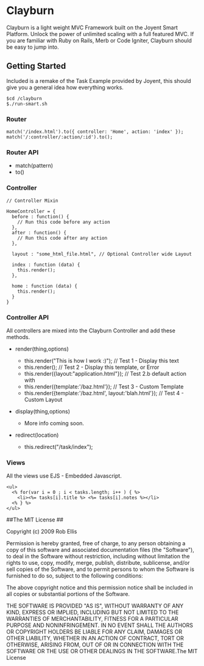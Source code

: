 # Clayburn #

Clayburn is a light weight MVC Framework built on the Joyent Smart Platform. Unlock the power of unlimited scaling with a full featured MVC.
If you are familiar with Ruby on Rails, Merb or Code Igniter, Clayburn should be easy to jump into.

## Getting Started ##

Included is a remake of the Task Example provided by Joyent, this should give you a general idea how everything works.

    $cd /clayburn
    $./run-smart.sh

### Router ###

    match('/index.html').to({ controller: 'Home', action: 'index' });
    match('/:controller/:action/:id').to();
    
### Router API ###
- match(pattern)
- to() 
    
### Controller ###
  
    // Controller Mixin
  
    HomeController = {
      before : function() {
        // Run this code before any action
      },
      after : function() {
        // Run this code after any action
      },
      
      layout : "some_html_file.html", // Optional Controller wide Layout
      
      index : function (data) {  
        this.render();
      },

      home : function (data) {    
        this.render();
      }    
    }
    
### Controller API ###

All controllers are mixed into the Clayburn Controller and add these methods.

- render(thing,options)
  - this.render("This is how I work :)");                     // Test 1 - Display this text
  - this.render();                                            // Test 2 - Display this template, or Error
  - this.render({layout:"application.html"});                 // Test 2.b default action with 
  - this.render({template:'/baz.html'});                      // Test 3 - Custom Template 
  - this.render({template:'/baz.html', layout:'blah.html'});  // Test 4 - Custom Layout

- display(thing,options)
  - More info coming soon. 
- redirect(location)
  - this.redirect("/task/index");
  
### Views ###

All the views use EJS - Embedded Javascript.

    <ul>
      <% for(var i = 0 ; i < tasks.length; i++ ) { %>
        <li><%= tasks[i].title %> <%= tasks[i].notes %></li>
      <% } %>
    </ul>
  


##The MIT License ##

Copyright (c) 2009 Rob Ellis

Permission is hereby granted, free of charge, to any person obtaining a copy of this software and associated documentation files (the "Software"), to deal in the Software without restriction, including without limitation the rights to use, copy, modify, merge, publish, distribute, sublicense, and/or sell copies of the Software, and to permit persons to whom the Software is furnished to do so, subject to the following conditions:

The above copyright notice and this permission notice shall be included in all copies or substantial portions of the Software.

THE SOFTWARE IS PROVIDED "AS IS", WITHOUT WARRANTY OF ANY KIND, EXPRESS OR IMPLIED, INCLUDING BUT NOT LIMITED TO THE WARRANTIES OF MERCHANTABILITY, FITNESS FOR A PARTICULAR PURPOSE AND NONINFRINGEMENT. IN NO EVENT SHALL THE AUTHORS OR COPYRIGHT HOLDERS BE LIABLE FOR ANY CLAIM, DAMAGES OR OTHER LIABILITY, WHETHER IN AN ACTION OF CONTRACT, TORT OR OTHERWISE, ARISING FROM, OUT OF OR IN CONNECTION WITH THE SOFTWARE OR THE USE OR OTHER DEALINGS IN THE SOFTWARE.The MIT License
